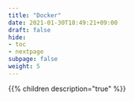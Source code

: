 ```yaml
---
title: "Docker"
date: 2021-01-30T18:49:21+09:00
draft: false
hide:
- toc
- nextpage
subpage: false
weight: 5
---
```


<!--more-->

{{% children description="true"   %}}
